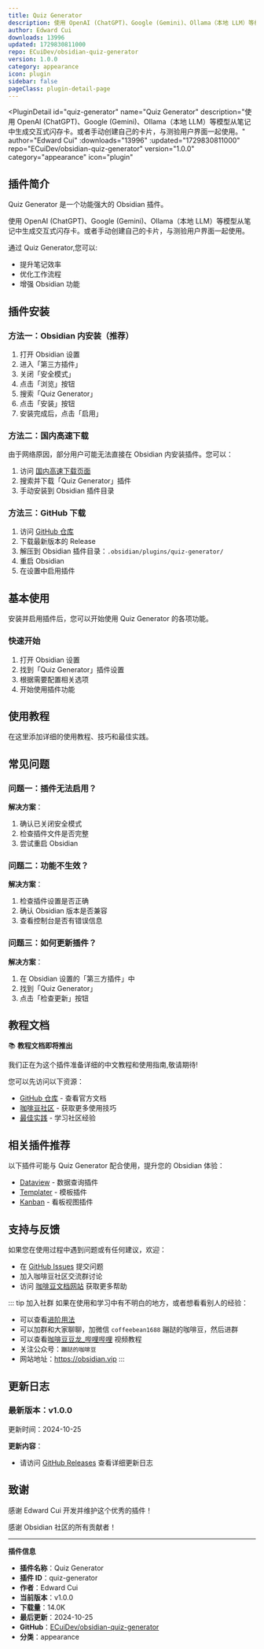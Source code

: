 ```yaml
---
title: Quiz Generator
description: 使用 OpenAI (ChatGPT)、Google (Gemini)、Ollama（本地 LLM）等模型从笔记中生成交互式闪存卡。或者手动创建自己的卡片，与测验用户界面一起使用。
author: Edward Cui
downloads: 13996
updated: 1729830811000
repo: ECuiDev/obsidian-quiz-generator
version: 1.0.0
category: appearance
icon: plugin
sidebar: false
pageClass: plugin-detail-page
---
```


<PluginDetail
  id="quiz-generator"
  name="Quiz Generator"
  description="使用 OpenAI (ChatGPT)、Google (Gemini)、Ollama（本地 LLM）等模型从笔记中生成交互式闪存卡。或者手动创建自己的卡片，与测验用户界面一起使用。"
  author="Edward Cui"
  :downloads="13996"
  :updated="1729830811000"
  repo="ECuiDev/obsidian-quiz-generator"
  version="1.0.0"
  category="appearance"
  icon="plugin"
>

<!-- AUTO_GENERATED_START -->
## 插件简介

Quiz Generator 是一个功能强大的 Obsidian 插件。

使用 OpenAI (ChatGPT)、Google (Gemini)、Ollama（本地 LLM）等模型从笔记中生成交互式闪存卡。或者手动创建自己的卡片，与测验用户界面一起使用。

通过 Quiz Generator,您可以:

- 提升笔记效率
- 优化工作流程
- 增强 Obsidian 功能

<!-- AUTO_GENERATED_END -->

<!-- AUTO_GENERATED_START -->
## 插件安装

### 方法一：Obsidian 内安装（推荐）

1. 打开 Obsidian 设置
2. 进入「第三方插件」
3. 关闭「安全模式」
4. 点击「浏览」按钮
5. 搜索「Quiz Generator」
6. 点击「安装」按钮
7. 安装完成后，点击「启用」

### 方法二：国内高速下载

由于网络原因，部分用户可能无法直接在 Obsidian 内安装插件。您可以：

1. 访问 [国内高速下载页面](/zh/documentation/obsidian-plugins-download.html)
2. 搜索并下载「Quiz Generator」插件
3. 手动安装到 Obsidian 插件目录

### 方法三：GitHub 下载

1. 访问 [GitHub 仓库](https://github.com/ECuiDev/obsidian-quiz-generator)
2. 下载最新版本的 Release
3. 解压到 Obsidian 插件目录：`.obsidian/plugins/quiz-generator/`
4. 重启 Obsidian
5. 在设置中启用插件

## 基本使用

安装并启用插件后，您可以开始使用 Quiz Generator 的各项功能。

### 快速开始

1. 打开 Obsidian 设置
2. 找到「Quiz Generator」插件设置
3. 根据需要配置相关选项
4. 开始使用插件功能

<!-- AUTO_GENERATED_END -->

<!-- CUSTOM_CONTENT_START:tutorial -->
## 使用教程

在这里添加详细的使用教程、技巧和最佳实践。

<!-- CUSTOM_CONTENT_END:tutorial -->

<!-- SHARED_CONTENT_START -->
## 常见问题

### 问题一：插件无法启用？

**解决方案**：
1. 确认已关闭安全模式
2. 检查插件文件是否完整
3. 尝试重启 Obsidian

### 问题二：功能不生效？

**解决方案**：
1. 检查插件设置是否正确
2. 确认 Obsidian 版本是否兼容
3. 查看控制台是否有错误信息

### 问题三：如何更新插件？

**解决方案**：
1. 在 Obsidian 设置的「第三方插件」中
2. 找到「Quiz Generator」
3. 点击「检查更新」按钮

## 教程文档

📚 **教程文档即将推出**

我们正在为这个插件准备详细的中文教程和使用指南,敬请期待!

您可以先访问以下资源：
- [GitHub 仓库](https://github.com/ECuiDev/obsidian-quiz-generator) - 查看官方文档
- [咖啡豆社区](/zh/bases/) - 获取更多使用技巧
- [最佳实践](/zh/best-practices/) - 学习社区经验

## 相关插件推荐

以下插件可能与 Quiz Generator 配合使用，提升您的 Obsidian 体验：

- [Dataview](/zh/plugins/dataview.html) - 数据查询插件
- [Templater](/zh/plugins/templater-obsidian.html) - 模板插件
- [Kanban](/zh/plugins/obsidian-kanban.html) - 看板视图插件

## 支持与反馈

如果您在使用过程中遇到问题或有任何建议，欢迎：

- 在 [GitHub Issues](https://github.com/ECuiDev/obsidian-quiz-generator/issues) 提交问题
- 加入咖啡豆社区交流群讨论
- 访问 [咖啡豆文档网站](https://obsidian.vip) 获取更多帮助

::: tip 加入社群
如果在使用和学习中有不明白的地方，或者想看看别人的经验：
- 可以查看[进阶用法](/zh/advanced)
- 可以加群和大家聊聊，加微信 `coffeebean1688` 蹦跶的咖啡豆，然后进群
- 可以查看[咖啡豆豆龙_哔哩哔哩](https://space.bilibili.com/618777356) 视频教程
- 关注公众号：`蹦跶的咖啡豆`
- 网站地址：https://obsidian.vip
:::
<!-- SHARED_CONTENT_END -->

<!-- AUTO_GENERATED_START -->
## 更新日志

### 最新版本：v1.0.0

更新时间：2024-10-25

**更新内容**：
- 请访问 [GitHub Releases](https://github.com/ECuiDev/obsidian-quiz-generator/releases) 查看详细更新日志

## 致谢

感谢 Edward Cui 开发并维护这个优秀的插件！

感谢 Obsidian 社区的所有贡献者！

---

**插件信息**
- **插件名称**：Quiz Generator
- **插件 ID**：quiz-generator
- **作者**：Edward Cui
- **当前版本**：v1.0.0
- **下载量**：14.0K
- **最后更新**：2024-10-25
- **GitHub**：[ECuiDev/obsidian-quiz-generator](https://github.com/ECuiDev/obsidian-quiz-generator)
- **分类**：appearance
<!-- AUTO_GENERATED_END -->

</PluginDetail>

